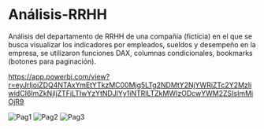 # Análisis-RRHH
Análisis del departamento de RRHH de una compañía (ficticia) en el que se busca visualizar los indicadores por empleados, sueldos y desempeño en la empresa, se utilizaron funciones DAX, columnas condicionales, bookmarks (botones para paginación).

https://app.powerbi.com/view?r=eyJrIjoiZDQ4NTAxYmEtYTkzMC00Mjg5LTg2NDMtY2NjYWRiZTc2Y2MzIiwidCI6ImZkNjljZTFiLTIwYzYtNDJlYy1iNTRlLTZkMWIzODcwYWM2ZSIsImMiOjR9

![Pag1](https://user-images.githubusercontent.com/85382151/200187487-b9d00dbb-23af-404b-b2e4-18adbe9d30ea.PNG)
![Pag2](https://user-images.githubusercontent.com/85382151/200187497-2734ec6a-3766-4bb9-9daa-275dcf543c9a.PNG)
![Pag3](https://user-images.githubusercontent.com/85382151/200187501-47e77501-1c43-4bd2-9976-de8e4539cd91.PNG)
